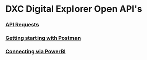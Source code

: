 # DXC Digital Explorer Open API's


### [API Requests](apiRequests.md)
### [Getting starting with Postman](DEAPIUsage.md)
### [Connecting via PowerBI](PowerBI.md)

